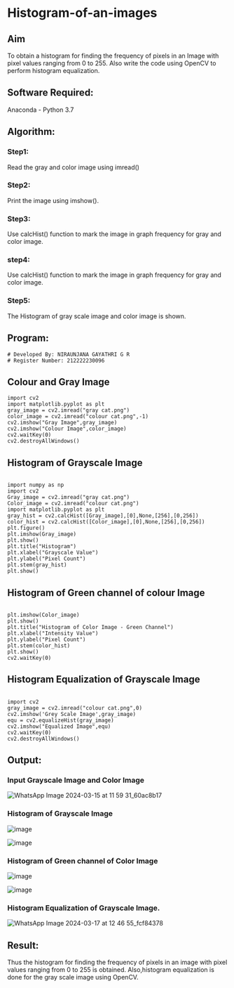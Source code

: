 # Histogram-of-an-images
## Aim
To obtain a histogram for finding the frequency of pixels in an Image with pixel values ranging from 0 to 255. Also write the code using OpenCV to perform histogram equalization.

## Software Required:
Anaconda - Python 3.7

## Algorithm:

### Step1:
Read the gray and color image using imread()
### Step2:
Print the image using imshow().
### Step3:
Use calcHist() function to mark the image in graph frequency for gray and color image.
### step4:
Use calcHist() function to mark the image in graph frequency for gray and color image.
### Step5:
The Histogram of gray scale image and color image is shown.


## Program:
```
# Developed By: NIRAUNJANA GAYATHRI G R
# Register Number: 212222230096
```
## Colour and Gray Image

```
import cv2
import matplotlib.pyplot as plt
gray_image = cv2.imread("gray cat.png")
color_image = cv2.imread("colour cat.png",-1)
cv2.imshow("Gray Image",gray_image)
cv2.imshow("Colour Image",color_image)
cv2.waitKey(0)
cv2.destroyAllWindows()
```
## Histogram of Grayscale Image
```

import numpy as np
import cv2
Gray_image = cv2.imread("gray cat.png")
Color_image = cv2.imread("colour cat.png")
import matplotlib.pyplot as plt
gray_hist = cv2.calcHist([Gray_image],[0],None,[256],[0,256])
color_hist = cv2.calcHist([Color_image],[0],None,[256],[0,256])
plt.figure()
plt.imshow(Gray_image)
plt.show()
plt.title("Histogram")
plt.xlabel("Grayscale Value")
plt.ylabel("Pixel Count")
plt.stem(gray_hist)
plt.show()
```
## Histogram of Green channel of colour Image
```

plt.imshow(Color_image)
plt.show()
plt.title("Histogram of Color Image - Green Channel")
plt.xlabel("Intensity Value")
plt.ylabel("Pixel Count")
plt.stem(color_hist)
plt.show()
cv2.waitKey(0)
```
## Histogram Equalization of Grayscale Image
```

import cv2
gray_image = cv2.imread("colour cat.png",0)
cv2.imshow('Grey Scale Image',gray_image)
equ = cv2.equalizeHist(gray_image)
cv2.imshow("Equalized Image",equ)
cv2.waitKey(0)
cv2.destroyAllWindows()
```
## Output:
### Input Grayscale Image and Color Image

![WhatsApp Image 2024-03-15 at 11 59 31_60ac8b17](https://github.com/niraunjana/Histogram-of-an-images/assets/119395610/0a1f002c-88e4-42b2-a582-1726edfb8490)



### Histogram of Grayscale Image 

![image](https://github.com/niraunjana/Histogram-of-an-images/assets/119395610/b03cb2b5-3c60-4862-86cf-1d3f3813a42b)

![image](https://github.com/niraunjana/Histogram-of-an-images/assets/119395610/051681dd-e712-4d83-bc57-2133996d7d7c)


### Histogram of Green channel of Color Image

![image](https://github.com/niraunjana/Histogram-of-an-images/assets/119395610/fc675546-f806-4a48-87e9-7a7622248fd3)

![image](https://github.com/niraunjana/Histogram-of-an-images/assets/119395610/9cb203eb-1758-47d1-b9d9-03b373f208ec)

### Histogram Equalization of Grayscale Image.

![WhatsApp Image 2024-03-17 at 12 46 55_fcf84378](https://github.com/niraunjana/Histogram-of-an-images/assets/119395610/3b7e1ad0-9248-4ccc-82e7-b994e3f0e51e)

## Result: 
Thus the histogram for finding the frequency of pixels in an image with pixel values ranging from 0 to 255 is obtained. Also,histogram equalization is done for the gray scale image using OpenCV.
